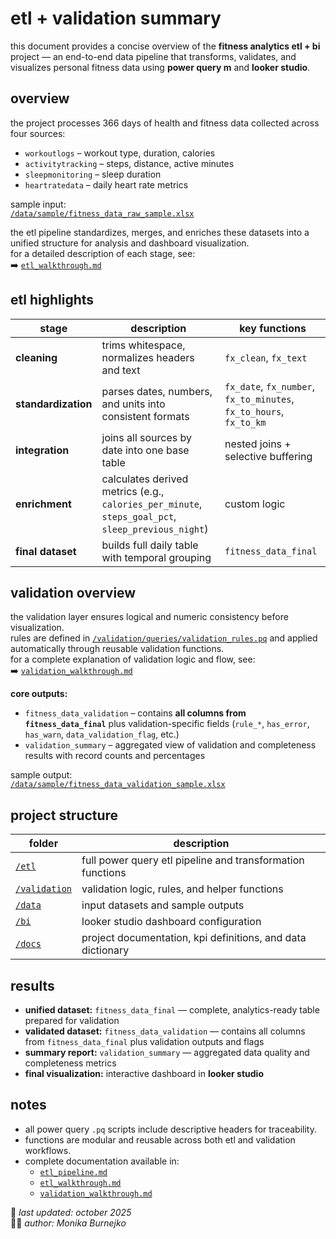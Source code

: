# etl + validation summary
this document provides a concise overview of the **fitness analytics etl + bi** project — an end-to-end data pipeline that transforms, validates, and visualizes personal fitness data using **power query m** and **looker studio**.

## overview
the project processes 366 days of health and fitness data collected across four sources:
- `workoutlogs` – workout type, duration, calories  
- `activitytracking` – steps, distance, active minutes  
- `sleepmonitoring` – sleep duration  
- `heartratedata` – daily heart rate metrics  

sample input:  
[`/data/sample/fitness_data_raw_sample.xlsx`](data/sample/fitness_data_raw_sample.xlsx)

the etl pipeline standardizes, merges, and enriches these datasets into a unified structure for analysis and dashboard visualization.  
for a detailed description of each stage, see:  
➡️ [`etl_walkthrough.md`](etl/etl_walkthrough.md)

## etl highlights
| stage | description | key functions |
|--------|-------------|----------------|
| **cleaning** | trims whitespace, normalizes headers and text | `fx_clean`, `fx_text` |
| **standardization** | parses dates, numbers, and units into consistent formats | `fx_date`, `fx_number`, `fx_to_minutes`, `fx_to_hours`, `fx_to_km` |
| **integration** | joins all sources by date into one base table | nested joins + selective buffering |
| **enrichment** | calculates derived metrics (e.g., `calories_per_minute`, `steps_goal_pct`, `sleep_previous_night`) | custom logic |
| **final dataset** | builds full daily table with temporal grouping | `fitness_data_final` |

## validation overview
the validation layer ensures logical and numeric consistency before visualization.  
rules are defined in [`/validation/queries/validation_rules.pq`](validation/queries/validation_rules.pq) and applied automatically through reusable validation functions.  
for a complete explanation of validation logic and flow, see:  
➡️ [`validation_walkthrough.md`](validation/validation_walkthrough.md)

**core outputs:**
- `fitness_data_validation` – contains **all columns from `fitness_data_final`** plus validation-specific fields (`rule_*`, `has_error`, `has_warn`, `data_validation_flag`, etc.)  
- `validation_summary` – aggregated view of validation and completeness results with record counts and percentages  

sample output:  
[`/data/sample/fitness_data_validation_sample.xlsx`](data/sample/fitness_data_validation_sample.xlsx)

## project structure
| folder | description |
|---------|--------------|
| [`/etl`](etl) | full power query etl pipeline and transformation functions |
| [`/validation`](validation) | validation logic, rules, and helper functions |
| [`/data`](data) | input datasets and sample outputs |
| [`/bi`](bi) | looker studio dashboard configuration |
| [`/docs`](docs) | project documentation, kpi definitions, and data dictionary |

## results
- **unified dataset:** `fitness_data_final` — complete, analytics-ready table prepared for validation  
- **validated dataset:** `fitness_data_validation` — contains all columns from `fitness_data_final` plus validation outputs and flags  
- **summary report:** `validation_summary` — aggregated data quality and completeness metrics  
- **final visualization:** interactive dashboard in **looker studio**

## notes
- all power query `.pq` scripts include descriptive headers for traceability.  
- functions are modular and reusable across both etl and validation workflows.  
- complete documentation available in:  
  - [`etl_pipeline.md`](etl/etl_pipeline.md)  
  - [`etl_walkthrough.md`](etl/etl_walkthrough.md)  
  - [`validation_walkthrough.md`](validation/validation_walkthrough.md)

📅 *last updated: october 2025*  
👩‍💻 *author: Monika Burnejko*
